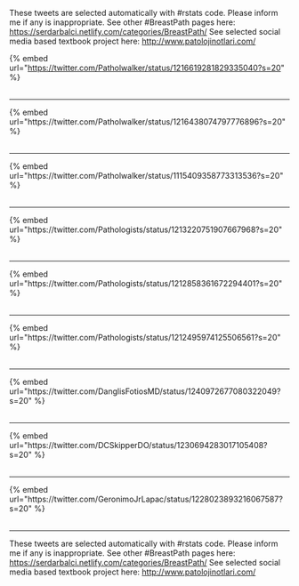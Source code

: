 

These tweets are selected automatically with #rstats code. Please inform me if any is inappropriate.
See other #BreastPath pages here: https://serdarbalci.netlify.com/categories/BreastPath/ 
See selected social media based textbook project here: http://www.patolojinotlari.com/

{% embed url="https://twitter.com/Patholwalker/status/1216619281829335040?s=20" %}<br>
<br>
<hr>
{% embed url="https://twitter.com/Patholwalker/status/1216438074797776896?s=20" %}<br>
<br>
<hr>
{% embed url="https://twitter.com/Patholwalker/status/1115409358773313536?s=20" %}<br>
<br>
<hr>
{% embed url="https://twitter.com/Pathologists/status/1213220751907667968?s=20" %}<br>
<br>
<hr>
{% embed url="https://twitter.com/Pathologists/status/1212858361672294401?s=20" %}<br>
<br>
<hr>
{% embed url="https://twitter.com/Pathologists/status/1212495974125506561?s=20" %}<br>
<br>
<hr>
{% embed url="https://twitter.com/DanglisFotiosMD/status/1240972677080322049?s=20" %}<br>
<br>
<hr>
{% embed url="https://twitter.com/DCSkipperDO/status/1230694283017105408?s=20" %}<br>
<br>
<hr>
{% embed url="https://twitter.com/GeronimoJrLapac/status/1228023893216067587?s=20" %}<br>
<br>
<hr>


These tweets are selected automatically with #rstats code. Please inform me if any is inappropriate.
See other #BreastPath pages here: https://serdarbalci.netlify.com/categories/BreastPath/ 
See selected social media based textbook project here: http://www.patolojinotlari.com/
